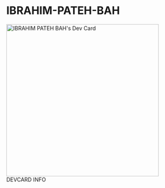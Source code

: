 # IBRAHIM-PATEH-BAH
<a href="https://app.daily.dev/Pateh"><img src="https://api.daily.dev/devcards/47f2b0ed8fa449c3985587cd41035b0e.png?r=dwo" width="400" alt="IBRAHIM PATEH BAH's Dev Card"/></a>
<br/>
DEVCARD INFO
